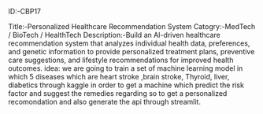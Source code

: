 ID:-CBP17



Title:-Personalized Healthcare Recommendation System
Catogry:-MedTech / BioTech / HealthTech
Description:-Build an AI-driven healthcare recommendation system that analyzes individual health data, preferences, and genetic information to provide personalized treatment plans, preventive care suggestions, and lifestyle recommendations for improved health outcomes.
idea: we are going to train a set of machine learning model in which 5 diseases which are heart stroke ,brain stroke, Thyroid, liver, diabetics through kaggle in order to get a machine which predict the risk factor and suggest the remedies regarding so to get a personalized recomondation and also generate the api through streamlit.
